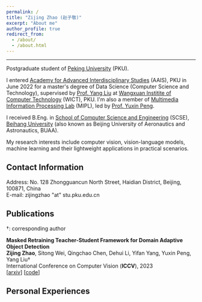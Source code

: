 ```yaml
---
permalink: /
title: "Zijing Zhao (赵子敬)"
excerpt: "About me"
author_profile: true
redirect_from: 
  - /about/
  - /about.html
---
```


****

Postgraduate student of [Peking University](https://www.pku.edu.cn/) (PKU). 

I entered [Academy for Advanced Interdisciplinary Studies](http://www.aais.pku.edu.cn/) (AAIS), PKU in June 2022 for a master's degree of Data Science (Computer Science and Technology), supervised by [Prof. Yang Liu](http://www.csyangliu.com/) at [Wangxuan Institite of Computer Technology](https://www.icst.pku.edu.cn/) (WICT), PKU. 
I'm also a member of [Multimedia Information Processing Lab](http://59.108.48.34/tiki/pengyuxin/) (MIPL), led by [Prof. Yuxin Peng](http://59.108.48.34/tiki/yuxinpeng/).

I received B.Eng. in [School of Computer Science and Engineering](https://scse.buaa.edu.cn/) (SCSE), [Beihang University](https://www.buaa.edu.cn/) (also known as Beijing University of Aeronautics and Astronautics, BUAA).

My research interests include computer vision, vision-language models, machine learning and their lightweight applications in practical scenarios.

## Contact Information

Address: No. 128 Zhongguancun North Street, Haidian District, Beijing, 100871, China  
E-mail: zijingzhao "at" stu.pku.edu.cn

## Publications

†: corresponding author

**Masked Retraining Teacher-Student Framework for Domain Adaptive Object Detection**  
**Zijing Zhao**, Sitong Wei, Qingchao Chen, Dehui Li, Yifan Yang, Yuxin Peng, Yang Liu†  
International Conference on Computer Vision (**ICCV**), 2023  
[[arxiv](https://iccv2023.thecvf.com/)] [[code](https://iccv2023.thecvf.com/)]

## Personal Experiences
